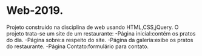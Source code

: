 # Web-2019.
Projeto construido na disciplina de web usando HTML,CSS,jQuery.
O projeto trata-se um site de um restaurante:
-Página inicial:contém os pratos do dia.
-Página sobre:a respeito do site.
-Página da galeria:exibe os pratos do restaurante.
-Página Contato:formulário para contato.
